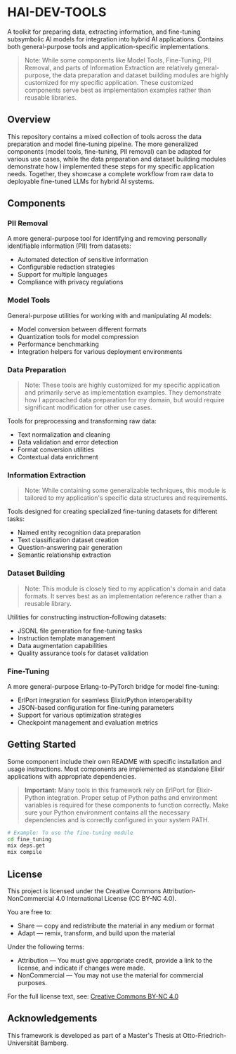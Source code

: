 # HAI-DEV-TOOLS

A toolkit for preparing data, extracting information, and fine-tuning subsymbolic AI models for integration into hybrid AI applications. Contains both general-purpose tools and application-specific implementations.

> Note: While some components like Model Tools, Fine-Tuning, PII Removal, and parts of Information Extraction are relatively general-purpose, the data preparation and dataset building modules are highly customized for my specific application. These customized components serve best as implementation examples rather than reusable libraries.

## Overview

This repository contains a mixed collection of tools across the data preparation and model fine-tuning pipeline. The more generalized components (model tools, fine-tuning, PII removal) can be adapted for various use cases, while the data preparation and dataset building modules demonstrate how I implemented these steps for my specific application needs. Together, they showcase a complete workflow from raw data to deployable fine-tuned LLMs for hybrid AI systems.

## Components

### PII Removal

A more general-purpose tool for identifying and removing personally identifiable information (PII) from datasets:

- Automated detection of sensitive information
- Configurable redaction strategies
- Support for multiple languages
- Compliance with privacy regulations

### Model Tools

General-purpose utilities for working with and manipulating AI models:

- Model conversion between different formats
- Quantization tools for model compression
- Performance benchmarking
- Integration helpers for various deployment environments

### Data Preparation

> Note: These tools are highly customized for my specific application and primarily serve as implementation examples. They demonstrate how I approached data preparation for my domain, but would require significant modification for other use cases.

Tools for preprocessing and transforming raw data:

- Text normalization and cleaning
- Data validation and error detection
- Format conversion utilities
- Contextual data enrichment

### Information Extraction

> Note: While containing some generalizable techniques, this module is tailored to my application's specific data structures and requirements.

Tools designed for creating specialized fine-tuning datasets for different tasks:

- Named entity recognition data preparation
- Text classification dataset creation
- Question-answering pair generation
- Semantic relationship extraction

### Dataset Building

> Note: This module is closely tied to my application's domain and data formats. It serves best as an implementation reference rather than a reusable library.

Utilities for constructing instruction-following datasets:

- JSONL file generation for fine-tuning tasks
- Instruction template management
- Data augmentation capabilities
- Quality assurance tools for dataset validation

### Fine-Tuning

A more general-purpose Erlang-to-PyTorch bridge for model fine-tuning:

- ErlPort integration for seamless Elixir/Python interoperability
- JSON-based configuration for fine-tuning parameters
- Support for various optimization strategies
- Checkpoint management and evaluation metrics

## Getting Started

Some component include their own README with specific installation and usage instructions. Most components are implemented as standalone Elixir applications with appropriate dependencies.

> **Important:** Many tools in this framework rely on ErlPort for Elixir-Python integration. Proper setup of Python paths and environment variables is required for these components to function correctly. Make sure your Python environment contains all the necessary dependencies and is correctly configured in your system PATH.

```bash
# Example: To use the fine-tuning module
cd fine_tuning
mix deps.get
mix compile
```

## License

This project is licensed under the Creative Commons Attribution-NonCommercial 4.0 International License (CC BY-NC 4.0).

You are free to:

- Share — copy and redistribute the material in any medium or format
- Adapt — remix, transform, and build upon the material

Under the following terms:

- Attribution — You must give appropriate credit, provide a link to the license, and indicate if changes were made.
- NonCommercial — You may not use the material for commercial purposes.

For the full license text, see: [Creative Commons BY-NC 4.0](https://creativecommons.org/licenses/by-nc/4.0/legalcode)

## Acknowledgements

This framework is developed as part of a Master's Thesis at Otto-Friedrich-Universität Bamberg.
